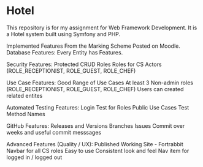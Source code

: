 # Hotel

This repository is for my assignment for Web Framework Development. It is a Hotel system built using Symfony and PHP.

Implemented Features From the Marking Scheme Posted on Moodle.
  Database Features:
  Every Entity has Features.
  
  Security Features:
  Protected CRUD Roles
  Roles for CS Actors (ROLE_RECEPTIONIST, ROLE_GUEST, ROLE_CHEF)
  
  Use Case Features:
  Good Range of Use Cases
  At least 3 Non-admin roles (ROLE_RECEPTIONIST, ROLE_GUEST, ROLE_CHEF)
  Users can created related entites
  
  Automated Testing Features:
  Login Test for Roles
  Public Use Cases
  Test Method Names
  
  GitHub Features:
  Releases and Versions
  Branches
  Issues
  Commit over weeks and useful commit messsages
  
  Advanced Features (Quality / UX):
  Published Working Site - Fortrabbit
  Navbar for all CS roles
  Easy to use
  Consistent look and feel
  Nav item for logged in / logged out
  
  
  
  
